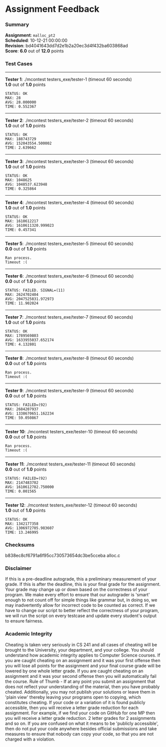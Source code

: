 # Assignment Feedback

### Summary

**Assignment**: `malloc_pt2`  
**Scheduled**: 10-12-21 00:00:00  
**Revision**: bd4041643dd7d2e1b2a20ec3d4f432ba603868ad  
**Score**: **6.0** out of **12.0** points

### Test Cases
---

**Tester 1**: ./mcontest testers_exe/tester-1 (timeout 60 seconds)  
**1.0** out of **1.0** points
```
STATUS: OK
MAX: 28
AVG: 28.000000
TIME: 0.552367
```
---

**Tester 2**: ./mcontest testers_exe/tester-2 (timeout 60 seconds)  
**1.0** out of **1.0** points
```
STATUS: OK
MAX: 188743729
AVG: 152043554.500002
TIME: 2.639662
```
---

**Tester 3**: ./mcontest testers_exe/tester-3 (timeout 60 seconds)  
**1.0** out of **1.0** points
```
STATUS: OK
MAX: 1048625
AVG: 1048537.623948
TIME: 0.325864
```
---

**Tester 4**: ./mcontest testers_exe/tester-4 (timeout 60 seconds)  
**1.0** out of **1.0** points
```
STATUS: OK
MAX: 1610612217
AVG: 1610611320.999023
TIME: 0.457341
```
---

**Tester 5**: ./mcontest testers_exe/tester-5 (timeout 60 seconds)  
**0.0** out of **1.0** points
```
Ran process.
Timeout :(
```
---

**Tester 6**: ./mcontest testers_exe/tester-6 (timeout 60 seconds)  
**0.0** out of **1.0** points
```
STATUS: FAILED. SIGNAL=(11)
MAX: 2624702404
AVG: 2047525831.972973
TIME: 11.902024
```
---

**Tester 7**: ./mcontest testers_exe/tester-7 (timeout 60 seconds)  
**1.0** out of **1.0** points
```
STATUS: OK
MAX: 1789569803
AVG: 1633955037.652174
TIME: 4.132801
```
---

**Tester 8**: ./mcontest testers_exe/tester-8 (timeout 60 seconds)  
**0.0** out of **1.0** points
```
Ran process.
Timeout :(
```
---

**Tester 9**: ./mcontest testers_exe/tester-9 (timeout 60 seconds)  
**0.0** out of **1.0** points
```
STATUS: FAILED=(92)
MAX: 2684207937
AVG: 1338670651.162234
TIME: 59.050867
```
---

**Tester 10**: ./mcontest testers_exe/tester-10 (timeout 60 seconds)  
**0.0** out of **1.0** points
```
Ran process.
Timeout :(
```
---

**Tester 11**: ./mcontest testers_exe/tester-11 (timeout 60 seconds)  
**0.0** out of **1.0** points
```
STATUS: FAILED=(92)
MAX: 2147483702
AVG: 1610612782.750000
TIME: 0.001565
```
---

**Tester 12**: ./mcontest testers_exe/tester-12 (timeout 60 seconds)  
**1.0** out of **1.0** points
```
STATUS: OK
MAX: 1342177358
AVG: 1306972705.983607
TIME: 13.246995
```
### Checksums

b838ec8cf6791a6f95cc730573654dc3be5cceba alloc.c


### Disclaimer
If this is a pre-deadline autograde, this a preliminary measurement of your grade.
If this is after the deadline, this is your final grade for the assignment.
Your grade may change up or down based on the correctness of your program.
We make every effort to ensure that our autograder is 'smart' enough to not count off
for simple things like grammar but, in doing so, we may inadvertently allow for
incorrect code to be counted as correct.
If we have to change our script to better reflect the correctness of your program,
we will run the script on every testcase and update every student's output to ensure fairness.



### Academic Integrity
Cheating is taken very seriously in CS 241 and all cases of cheating will be brought to the University, your department, and your college.
You should understand how academic integrity applies to Computer Science courses.
If you are caught cheating on an assignment and it was your first offense then you will lose all points for the assignment and your final course
grade will be lowered by one whole letter grade. If you are caught cheating on an assignment and it was your second offense then you will automatically fail the course.
Rule of Thumb - If at any point you submit an assignment that does not reflect your understanding of the material, then you have probably cheated.
Additionally, you may not publish your solutions or leave them in 'plain view' thereby leaving your programs open to copying, which constitutes cheating.
If your code or a variation of it is found publicly accessible, then you will receive a letter grade reduction for each assignment.
For example, if we find your code on GitHub for one MP then you will receive a letter grade reduction. 2 letter grades for 2 assignments and so on.
If you are confused on what it means to be 'publicly accessible', then do not put your code anywhere besides official submissions and take measures
to ensure that nobody can copy your code, so that you are not charged with a violation.


